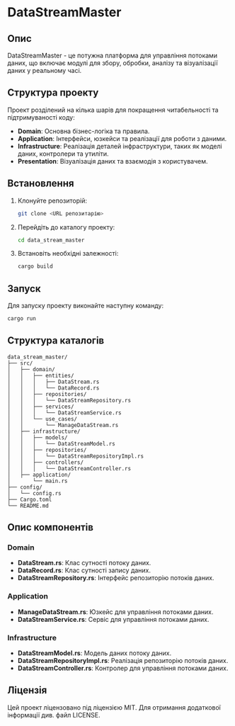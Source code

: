 # DataStreamMaster

## Опис
DataStreamMaster - це потужна платформа для управління потоками даних, що включає модулі для збору, обробки, аналізу та візуалізації даних у реальному часі.

## Структура проекту
Проект розділений на кілька шарів для покращення читабельності та підтримуваності коду:

- **Domain**: Основна бізнес-логіка та правила.
- **Application**: Інтерфейси, юзкейси та реалізації для роботи з даними.
- **Infrastructure**: Реалізація деталей інфраструктури, таких як моделі даних, контролери та утиліти.
- **Presentation**: Візуалізація даних та взаємодія з користувачем.

## Встановлення
1. Клонуйте репозиторій:
    ```bash
    git clone <URL репозитарію>
    ```
2. Перейдіть до каталогу проекту:
    ```bash
    cd data_stream_master
    ```
3. Встановіть необхідні залежності:
    ```bash
    cargo build
    ```

## Запуск
Для запуску проекту виконайте наступну команду:
```bash
cargo run
```

## Структура каталогів
```plaintext
data_stream_master/
├── src/
│   ├── domain/
│   │   ├── entities/
│   │   │   ├── DataStream.rs
│   │   │   └── DataRecord.rs
│   │   ├── repositories/
│   │   │   └── DataStreamRepository.rs
│   │   ├── services/
│   │   │   └── DataStreamService.rs
│   │   └── use_cases/
│   │       └── ManageDataStream.rs
│   ├── infrastructure/
│   │   ├── models/
│   │   │   └── DataStreamModel.rs
│   │   ├── repositories/
│   │   │   └── DataStreamRepositoryImpl.rs
│   │   ├── controllers/
│   │   │   └── DataStreamController.rs
│   ├── application/
│       └── main.rs
├── config/
│   └── config.rs
├── Cargo.toml
└── README.md
```

## Опис компонентів
### Domain
- **DataStream.rs**: Клас сутності потоку даних.
- **DataRecord.rs**: Клас сутності запису даних.
- **DataStreamRepository.rs**: Інтерфейс репозиторію потоків даних.

### Application
- **ManageDataStream.rs**: Юзкейс для управління потоками даних.
- **DataStreamService.rs**: Сервіс для управління потоками даних.

### Infrastructure
- **DataStreamModel.rs**: Модель даних потоку даних.
- **DataStreamRepositoryImpl.rs**: Реалізація репозиторію потоків даних.
- **DataStreamController.rs**: Контролер для управління потоками даних.

## Ліцензія
Цей проект ліцензовано під ліцензією MIT. Для отримання додаткової інформації див. файл LICENSE.
